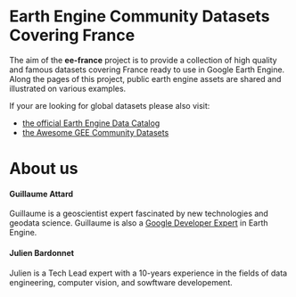 # Earth Engine Community Datasets Covering France

The aim of the **ee-france** project is to provide a collection of high quality and famous datasets covering France ready to use in Google Earth Engine. Along the pages of this project, public earth engine assets are shared and illustrated on various examples.

If your are looking for global datasets please also visit:
 - [the official Earth Engine Data Catalog](https://developers.google.com/earth-engine/datasets/catalog)
 - [the Awesome GEE Community Datasets](https://samapriya.github.io/awesome-gee-community-datasets/)

# About us

#### Guillaume Attard
 Guillaume is a geoscientist expert fascinated by new technologies and geodata science. Guillaume is also a [Google Developer Expert](https://developers.google.com/community/experts/directory) in Earth Engine.

#### Julien Bardonnet
Julien is a Tech Lead expert with a 10-years experience in the fields of data engineering, computer vision, and sowftware developement.
